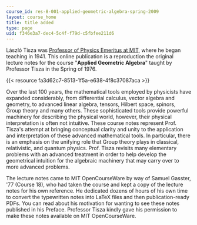 ```yaml
---
course_id: res-8-001-applied-geometric-algebra-spring-2009
layout: course_home
title: title added
type: page
uid: f346e3a7-dec4-5c4f-f79d-c5fbfee211d6
---
```

László Tisza was [Professor of Physics Emeritus at MIT](http://web.mit.edu/newsoffice/2009/obit-tisza-0416.html), where he began teaching in 1941. This online publication is a reproduction the original lecture notes for the course "**Applied Geometric Algebra**" taught by Professor Tisza in the Spring of 1976.

{{< resource fa3d62c7-8513-1f5a-e638-4f8c37087aca >}}

Over the last 100 years, the mathematical tools employed by physicists have expanded considerably, from differential calculus, vector algebra and geometry, to advanced linear algebra, tensors, Hilbert space, spinors, Group theory and many others. These sophisticated tools provide powerful machinery for describing the physical world, however, their physical interpretation is often not intuitive. These course notes represent Prof. Tisza's attempt at bringing conceptual clarity and unity to the application and interpretation of these advanced mathematical tools. In particular, there is an emphasis on the unifying role that Group theory plays in classical, relativistic, and quantum physics. Prof. Tisza revisits many elementary problems with an advanced treatment in order to help develop the geometrical intuition for the algebraic machinery that may carry over to more advanced problems.

The lecture notes came to MIT OpenCourseWare by way of Samuel Gasster, '77 (Course 18), who had taken the course and kept a copy of the lecture notes for his own reference. He dedicated dozens of hours of his own time to convert the typewritten notes into LaTeX files and then publication-ready PDFs. You can read about his motivation for wanting to see these notes published in his Preface. Professor Tisza kindly gave his permission to make these notes available on MIT OpenCourseWare.